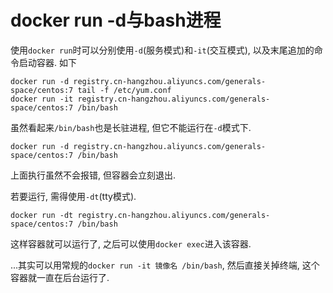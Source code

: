 # docker run -d与bash进程

使用`docker run`时可以分别使用`-d`(服务模式)和`-it`(交互模式), 以及末尾追加的命令启动容器. 如下

```
docker run -d registry.cn-hangzhou.aliyuncs.com/generals-space/centos:7 tail -f /etc/yum.conf
docker run -it registry.cn-hangzhou.aliyuncs.com/generals-space/centos:7 /bin/bash
```

虽然看起来`/bin/bash`也是长驻进程, 但它不能运行在`-d`模式下. 

```
docker run -d registry.cn-hangzhou.aliyuncs.com/generals-space/centos:7 /bin/bash
```

上面执行虽然不会报错, 但容器会立刻退出.

若要运行, 需得使用`-dt`(tty模式).

```
docker run -dt registry.cn-hangzhou.aliyuncs.com/generals-space/centos:7 /bin/bash
```

这样容器就可以运行了, 之后可以使用`docker exec`进入该容器.

...其实可以用常规的`docker run -it 镜像名 /bin/bash`, 然后直接关掉终端, 这个容器就一直在后台运行了.
